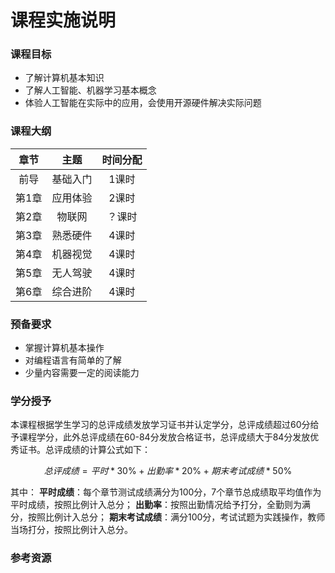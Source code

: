 # 课程实施说明

### 课程目标

- 了解计算机基本知识
- 了解人工智能、机器学习基本概念
- 体验人工智能在实际中的应用，会使用开源硬件解决实际问题

### 课程大纲

章节 | 主题 | 时间分配
:-: | :-: | :-:
前导 | 基础入门 | 1课时
第1章 | 应用体验 | 2课时
第2章 |  物联网  | ？课时
第3章 | 熟悉硬件 | 4课时
第4章 | 机器视觉 | 4课时
第5章 | 无人驾驶 | 4课时
第6章 | 综合进阶 | 4课时

### 预备要求

- 掌握计算机基本操作
- 对编程语言有简单的了解
- 少量内容需要一定的阅读能力

### 学分授予

本课程根据学生学习的总评成绩发放学习证书并认定学分，总评成绩超过60分给予课程学分，此外总评成绩在60-84分发放合格证书，总评成绩大于84分发放优秀证书。总评成绩的计算公式如下：

$$ 总评成绩=平时*30\%+出勤率*20\%+期末考试成绩*50\% $$

其中：
**平时成绩**：每个章节测试成绩满分为100分，7个章节总成绩取平均值作为平时成绩，按照比例计入总分；
**出勤率**：按照出勤情况给予打分，全勤则为满分，按照比例计入总分；
**期末考试成绩**：满分100分，考试试题为实践操作，教师当场打分，按照比例计入总分。

### 参考资源

